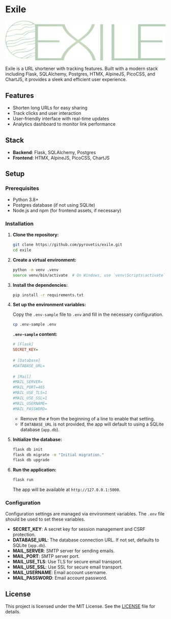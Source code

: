 # Exile

<picture>
  <source media="(prefers-color-scheme: dark)" srcset="/exile/static/images/exile/dark.svg">
  <img alt="Exile logo" src="/exile/static/images/exile/light.svg">
</picture>

Exile is a URL shortener with tracking features. Built with a modern stack including Flask, SQLAlchemy, Postgres, HTMX,
AlpineJS, PicoCSS, and ChartJS, it provides a sleek and efficient user experience.

## Features

- Shorten long URLs for easy sharing
- Track clicks and user interaction
- User-friendly interface with real-time updates
- Analytics dashboard to monitor link performance

## Stack

- **Backend**: Flask, SQLAlchemy, Postgres
- **Frontend**: HTMX, AlpineJS, PicoCSS, ChartJS

## Setup

### Prerequisites

- Python 3.8+
- Postgres database (if not using SQLite)
- Node.js and npm (for frontend assets, if necessary)

### Installation

1. **Clone the repository:**

    ```bash
    git clone https://github.com/pyrovetis/exile.git
    cd exile
    ```

2. **Create a virtual environment:**

    ```bash
    python -m venv .venv
    source venv/bin/activate  # On Windows, use `venv\Scripts\activate`
    ```

3. **Install the dependencies:**

    ```bash
    pip install -r requirements.txt
    ```

4. **Set up the environment variables:**

   Copy the `.env-sample` file to `.env` and fill in the necessary configuration.

    ```bash
    cp .env-sample .env
    ```

   **`.env-sample` content:**

    ```ini
    # [Flask]
    SECRET_KEY=

    # [Database]
    #DATABASE_URL=

    # [Mail]
    #MAIL_SERVER=
    #MAIL_PORT=465
    #MAIL_USE_TLS=1
    #MAIL_USE_SSL=1
    #MAIL_USERNAME=
    #MAIL_PASSWORD=
    ```

    - Remove the `#` from the beginning of a line to enable that setting.
    - If `DATABASE_URL` is not provided, the app will default to using a SQLite database (`app.db`).

5. **Initialize the database:**

    ```bash
    flask db init
    flask db migrate -m "Initial migration."
    flask db upgrade
    ```

6. **Run the application:**

    ```bash
    flask run
    ```

   The app will be available at `http://127.0.0.1:5000`.

### Configuration

Configuration settings are managed via environment variables. The `.env` file should be used to set these variables.

- **SECRET_KEY**: A secret key for session management and CSRF protection.
- **DATABASE_URL**: The database connection URL. If not set, defaults to SQLite (`app.db`).
- **MAIL_SERVER**: SMTP server for sending emails.
- **MAIL_PORT**: SMTP server port.
- **MAIL_USE_TLS**: Use TLS for secure email transport.
- **MAIL_USE_SSL**: Use SSL for secure email transport.
- **MAIL_USERNAME**: Email account username.
- **MAIL_PASSWORD**: Email account password.

## License

This project is licensed under the MIT License. See the [LICENSE](LICENSE) file for details.
